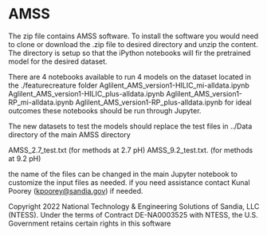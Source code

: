 # AMSS
 The zip file contains AMSS software. 
 To install the software you would need to clone or download the .zip file to desired directory and unzip the content. 
 The directory is setup so that the iPython notebooks will fir the pretrained model for the desired dataset. 

 There are 4 notebooks available to run 4 models on the dataset located in the ./featurecreature folder
 Aglilent_AMS_version1-HILIC_mi-alldata.ipynb
 Aglilent_AMS_version1-HILIC_plus-alldata.ipynb
 Aglilent_AMS_version1-RP_mi-alldata.ipynb
 Aglilent_AMS_version1-RP_plus-alldata.ipynb 
 for ideal outcomes these notebooks should be run through Jupyter. 

The new datasets to test the models should replace the test files in ../Data directory of the main AMSS directory

AMSS_2.7_test.txt  (for methods at 2.7 pH)
AMSS_9.2_test.txt. (for methods at 9.2 pH)

the name of the files can be changed in the main Jupyter notebook to customize the input files as needed.
if you need assistance contact Kunal Poorey (kpoorey@sandia.gov) if needed.

Copyright 2022 National Technology & Engineering Solutions of Sandia, LLC (NTESS). Under the terms of Contract DE-NA0003525 with NTESS, the U.S. Government retains certain rights in this software
